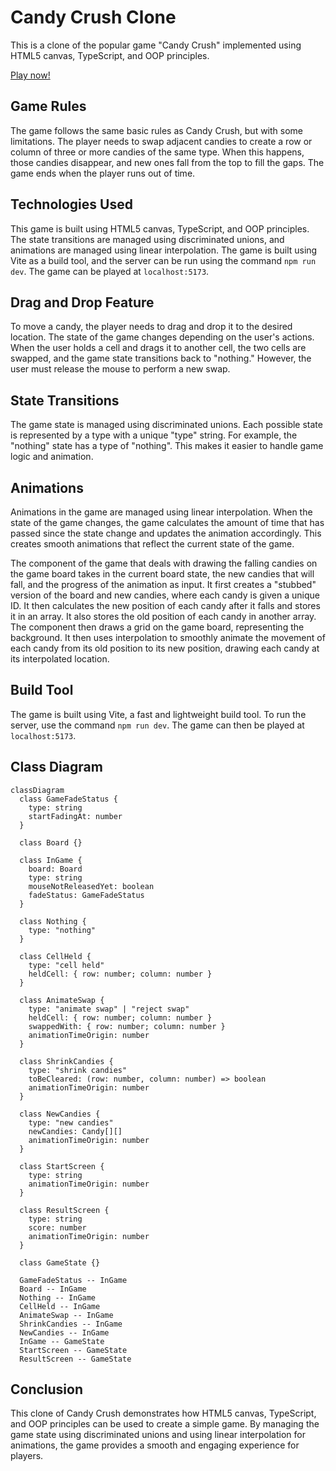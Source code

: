 # Candy Crush Clone

This is a clone of the popular game "Candy Crush" implemented using HTML5 canvas, TypeScript, and OOP principles.

[Play now!](https://cheery-bublanina-f00bde.netlify.app)

## Game Rules

The game follows the same basic rules as Candy Crush, but with some limitations. The player needs to swap adjacent candies to create a row or column of three or more candies of the same type. When this happens, those candies disappear, and new ones fall from the top to fill the gaps. The game ends when the player runs out of time.

## Technologies Used

This game is built using HTML5 canvas, TypeScript, and OOP principles. The state transitions are managed using discriminated unions, and animations are managed using linear interpolation. The game is built using Vite as a build tool, and the server can be run using the command `npm run dev`. The game can be played at `localhost:5173`.

## Drag and Drop Feature

To move a candy, the player needs to drag and drop it to the desired location. The state of the game changes depending on the user's actions. When the user holds a cell and drags it to another cell, the two cells are swapped, and the game state transitions back to "nothing." However, the user must release the mouse to perform a new swap.

## State Transitions

The game state is managed using discriminated unions. Each possible state is represented by a type with a unique "type" string. For example, the "nothing" state has a type of "nothing". This makes it easier to handle game logic and animation.

## Animations

Animations in the game are managed using linear interpolation. When the state of the game changes, the game calculates the amount of time that has passed since the state change and updates the animation accordingly. This creates smooth animations that reflect the current state of the game.

The component of the game that deals with drawing the falling candies on the game board takes in the current board state, the new candies that will fall, and the progress of the animation as input. It first creates a "stubbed" version of the board and new candies, where each candy is given a unique ID. It then calculates the new position of each candy after it falls and stores it in an array. It also stores the old position of each candy in another array. The component then draws a grid on the game board, representing the background. It then uses interpolation to smoothly animate the movement of each candy from its old position to its new position, drawing each candy at its interpolated location.

## Build Tool

The game is built using Vite, a fast and lightweight build tool. To run the server, use the command `npm run dev`. The game can then be played at `localhost:5173`.

## Class Diagram

```mermaid
classDiagram
  class GameFadeStatus {
    type: string
    startFadingAt: number
  }

  class Board {}

  class InGame {
    board: Board
    type: string
    mouseNotReleasedYet: boolean
    fadeStatus: GameFadeStatus
  }

  class Nothing {
    type: "nothing"
  }

  class CellHeld {
    type: "cell held"
    heldCell: { row: number; column: number }
  }

  class AnimateSwap {
    type: "animate swap" | "reject swap"
    heldCell: { row: number; column: number }
    swappedWith: { row: number; column: number }
    animationTimeOrigin: number
  }

  class ShrinkCandies {
    type: "shrink candies"
    toBeCleared: (row: number, column: number) => boolean
    animationTimeOrigin: number
  }

  class NewCandies {
    type: "new candies"
    newCandies: Candy[][]
    animationTimeOrigin: number
  }

  class StartScreen {
    type: string
    animationTimeOrigin: number
  }

  class ResultScreen {
    type: string
    score: number
    animationTimeOrigin: number
  }

  class GameState {}

  GameFadeStatus -- InGame
  Board -- InGame
  Nothing -- InGame
  CellHeld -- InGame
  AnimateSwap -- InGame
  ShrinkCandies -- InGame
  NewCandies -- InGame
  InGame -- GameState
  StartScreen -- GameState
  ResultScreen -- GameState
```

## Conclusion

This clone of Candy Crush demonstrates how HTML5 canvas, TypeScript, and OOP principles can be used to create a simple game. By managing the game state using discriminated unions and using linear interpolation for animations, the game provides a smooth and engaging experience for players.
